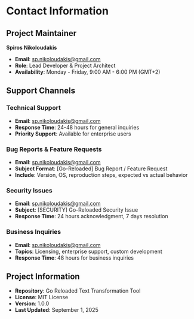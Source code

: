 # Contact Information

## Project Maintainer
**Spiros Nikoloudakis**
- **Email**: sp.nikoloudakis@gmail.com
- **Role**: Lead Developer & Project Architect
- **Availability**: Monday - Friday, 9:00 AM - 6:00 PM (GMT+2)

## Support Channels

### Technical Support
- **Email**: sp.nikoloudakis@gmail.com
- **Response Time**: 24-48 hours for general inquiries
- **Priority Support**: Available for enterprise users

### Bug Reports & Feature Requests
- **Email**: sp.nikoloudakis@gmail.com
- **Subject Format**: [Go-Reloaded] Bug Report / Feature Request
- **Include**: Version, OS, reproduction steps, expected vs actual behavior

### Security Issues
- **Email**: sp.nikoloudakis@gmail.com
- **Subject**: [SECURITY] Go-Reloaded Security Issue
- **Response Time**: 24 hours acknowledgment, 7 days resolution

### Business Inquiries
- **Email**: sp.nikoloudakis@gmail.com
- **Topics**: Licensing, enterprise support, custom development
- **Response Time**: 48 hours for business inquiries

## Project Information
- **Repository**: Go Reloaded Text Transformation Tool
- **License**: MIT License
- **Version**: 1.0.0
- **Last Updated**: September 1, 2025